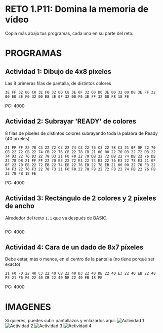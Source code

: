 # RETO 1.P11: Domina la memoria de vídeo
Copia más abajo tus programas, cada uno en su parte del reto.

# PROGRAMAS

## Actividad 1: Dibujo de 4x8 píxeles
Las 8 primeras fílas de pantalla, de distintos colores
```
3E FF 32 00 C0 3E F0 32 00 C8 3E 0F 32 00 D0 3E 00 32 00 D8 3E FF 32 00 E0 3E F0 32 00 E8 3E 0F 32 00 F0 3E FF 32 00 F8 18 FE
```
PC: 4000

## Actividad 2: Subrayar 'READY' de colores
8 filas de píxeles de distintos colores subrayando toda la palabra de Ready (40 píxeles)
```
21 FF FF 22 70 C3 22 72 C3 22 74 C3 22 76 C3 22 78 C3 21 0F 0F 22 70 CB 22 72 CB 22 74 CB 22 76 CB 22 78 CB 21 00 00 22 70 D3 22 72 D3 22 74 D3 22 76 D3 22 78 D3 21 F0 F0 22 70 DB 22 72 DB 22 74 DB 22 76 DB 22 78 DB 21 FF FF 22 70 E3 22 72 E3 22 74 E3 22 76 E3 22 78 E3 21 0F 0F 22 70 EB 22 72 EB 22 74 EB 22 76 EB 22 78 EB 21 00 00 22 70 F3 22 74 F3 22 76 F3 22 78 F3 21 F0 F0 22 70 FB 22 72 FB 22 74 FB 22 76 FB 22 78 FB 18 FE
```
PC: 4000

## Actividad 3: Rectángulo de 2 colores y 2 píxeles de ancho
Alrededor del texto `1.1` que va después de BASIC.
```

```
PC: 4000

## Actividad 4: Cara de un dado de 8x7 píxeles
Debe estar, más o menos, en el centro de la pantalla (no tiene porqué ser exacto)
```
21 F0 F0 22 40 C3 22 40 CB 22 40 D3 22 40 DB 22 40 E3 22 40 EB 22 40 F3 21 F6 F6 22 40 CB 22 40 DB 22 40 EB 18 FE
```
PC: 4000

# IMAGENES
Si quieres, puedes subir pantallazos y enlazarlos aquí.
![Actividad 1](/tuimagen1.png)
![Actividad 2](/tuimagen2.png)
![Actividad 3](/tuimagen3.png)
![Actividad 4](/tuimagen4.png)

